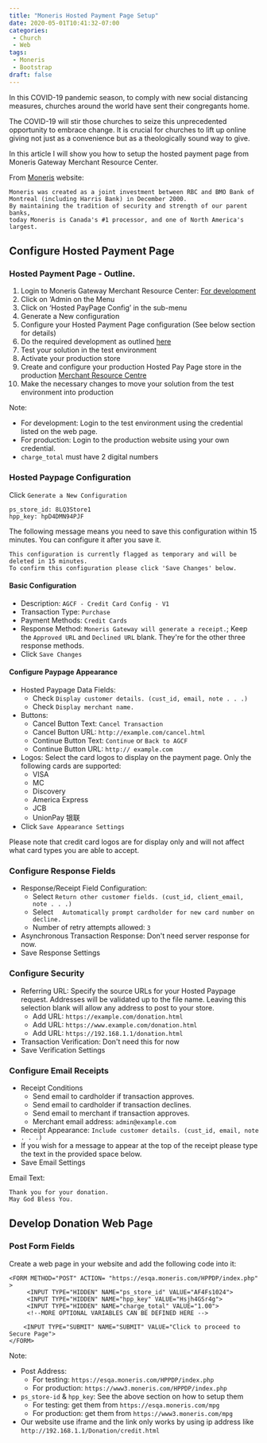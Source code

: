 ```yaml
---
title: "Moneris Hosted Payment Page Setup"
date: 2020-05-01T10:41:32-07:00
categories:
 - Church
 - Web
tags:
 - Moneris
 - Bootstrap
draft: false
---
```


In this COVID-19 pandemic season, to comply with new social distancing measures, 
churches around the world have sent their congregants home. 

The COVID-19 will stir those churches to seize this unprecedented opportunity to embrace change.
It is crucial for churches to lift up online giving not just as a convenience but as a theologically sound way to give.

In this article I will show you how to setup the hosted payment page from 
Moneris Gateway Merchant Resource Center.

From [Moneris](https://www.moneris.com/) website:
```
Moneris was created as a joint investment between RBC and BMO Bank of Montreal (including Harris Bank) in December 2000. 
By maintaining the tradition of security and strength of our parent banks, 
today Moneris is Canada's #1 processor, and one of North America's largest.
```
## Configure Hosted Payment Page

### Hosted Payment Page - Outline.

1. Login to Moneris Gateway Merchant Resource Center: [For development](https://esqa.moneris.com/mpg) 
1. Click on ‘Admin on the Menu
1. Click on ‘Hosted PayPage Config’ in the sub-menu
1. Generate a New configuration
1. Configure your Hosted Payment Page configuration (See below section for details)
1. Do the required development as outlined [here](https://developer.moneris.com/Documentation/NA/E-Commerce%20Solutions/Hosted%20Solutions/~/link.aspx?_id=0E57826471DC480E8F377C79BB88D6CB&_z=z)
1. Test your solution in the test environment
1. Activate your production store
1. Create and configure your production Hosted Pay Page store in the production [Merchant Resource Centre](https://www3.moneris.com/mpg)
1. Make the necessary changes to move your solution from the test environment into production

Note:
* For development: Login to the test environment using the credential listed on the web page.
* For production: Login to the production website using your own credential.
* `charge_total` must have 2 digital numbers

### Hosted Paypage Configuration
Click `Generate a New Configuration`
```
ps_store_id: 8LQ3Store1
hpp_key: hpD4DMN94PJF
```
The following message means you need to save this configuration within 15 minutes.
You can configure it after you save it.
```
This configuration is currently flagged as temporary and will be deleted in 15 minutes.
To confirm this configuration please click 'Save Changes' below.
```

#### Basic Configuration 
* Description: `AGCF - Credit Card Config - V1`
* Transaction Type: `Purchase`
* Payment Methods: `Credit Cards`
* Response Method: `Moneris Gateway will generate a receipt.`; Keep the `Approved URL` and `Declined URL` blank. 
They're for the other three response methods.
* Click `Save Changes`

#### Configure Paypage Appearance
* Hosted Paypage Data Fields: 
    * Check `Display customer details. (cust_id, email, note . . .)` <br>
    * Check `Display merchant name.`
* Buttons:
    * Cancel Button Text: `Cancel Transaction`
    * Cancel Button URL: `http://example.com/cancel.html`
    * Continue Button Text: `Continue` or `Back to AGCF`
    * Continue Button URL: `http:// example.com`
* Logos: Select the card logos to display on the payment page. Only the following cards are supported:
    * VISA
    * MC
    * Discovery
    * America Express
    * JCB
    * UnionPay 银联
* Click `Save Appearance Settings`

Please note that credit card logos are for display only and will not affect what card types you are able to accept.

### Configure Response Fields
* Response/Receipt Field Configuration: 
    * Select `Return other customer fields. (cust_id, client_email, note . . .)`
    * Select `	Automatically prompt cardholder for new card number on decline.`
    * Number of retry attempts allowed: `3`
* Asynchronous Transaction Response: Don't need server response for now.
* Save Response Settings

### Configure Security
* Referring URL: Specify the source URLs for your Hosted Paypage request. Addresses will be validated up to the file name. 
Leaving this selection blank will allow any address to post to your store.
    * Add URL: `https://example.com/donation.html`
    * Add URL: `https://www.example.com/donation.html`
    * Add URL: `https://192.168.1.1/donation.html`
* Transaction Verification: Don't need this for now
* Save Verification Settings

### Configure Email Receipts
* Receipt Conditions
	* Send email to cardholder if transaction approves.
	* Send email to cardholder if transaction declines.
	* Send email to merchant if transaction approves.
	* Merchant email address: `admin@example.com`
* Receipt Appearance: `Include customer details. (cust_id, email, note . . .)`
* If you wish for a message to appear at the top of the receipt please type the text in the provided space below.
* Save Email Settings

Email Text:
```
Thank you for your donation.
May God Bless You.
```

## Develop Donation Web Page

### Post Form Fields
Create a web page in your website and add the following code into it:
```
<FORM METHOD="POST" ACTION= "https://esqa.moneris.com/HPPDP/index.php" >
     <INPUT TYPE="HIDDEN" NAME="ps_store_id" VALUE="AF4Fs1024">
     <INPUT TYPE="HIDDEN" NAME="hpp_key" VALUE="Hsjh4GSr4g">
     <INPUT TYPE="HIDDEN" NAME="charge_total" VALUE="1.00">
     <!--MORE OPTIONAL VARIABLES CAN BE DEFINED HERE -->

    <INPUT TYPE="SUBMIT" NAME="SUBMIT" VALUE="Click to proceed to Secure Page">
</FORM>
```

Note: 
* Post Address:
    * For testing: `https://esqa.moneris.com/HPPDP/index.php`
    * For production: `https://www3.moneris.com/HPPDP/index.php`
* `ps_store-id` & `hpp_key`: See the above section on how to setup them
    * For testing: get them from `https://esqa.moneris.com/mpg`
    * For production: get them from `https://www3.moneris.com/mpg`
* Our website use iframe and the link only works by using ip address like `http://192.168.1.1/Donation/credit.html`
